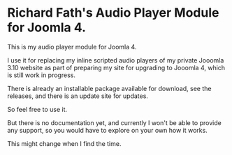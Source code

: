 # Richard Fath's Audio Player Module for Joomla 4.
This is my audio player module for Joomla 4.

I use it for replacing my inline scripted audio players of my private Jooomla 3.10 website as part of preparing my site for upgrading to Jooomla 4, which is still work in progress.

There is already an installable package available for download, see the releases, and there is an update site for updates.

So feel free to use it.

But there is no documentation yet, and currently I won't be able to provide any support, so you would have to explore on your own how it works.

This might change when I find the time.
